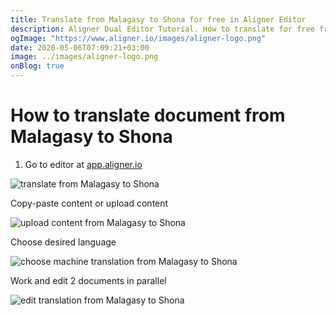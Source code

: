 ```yaml
---
title: Translate from Malagasy to Shona for free in Aligner Editor
description: Aligner Dual Editor Tutorial. How to translate for free from Malagasy to Shona. Aligner is multilingual document management platform. 
ogImage: "https://www.aligner.io/images/aligner-logo.png"
date: 2020-05-06T07:09:21+03:00
image: ../images/aligner-logo.png
onBlog: true
---
```


# How to translate document from Malagasy to Shona

1. Go to editor at [app.aligner.io](https://app.aligner.io "Aligner App web page")

![translate from Malagasy to Shona](../aligner-blank-editor.png "translate from Malagasy to Shona")

Copy-paste content or upload content

![upload content from Malagasy to Shona](../aligner-uploaded-document.png "upload content from Malagasy to Shona")

Choose desired language

![choose machine translation from Malagasy to Shona](../aligner-language-dropdown.png "choose machine translation from Malagasy to Shona")

Work and edit 2 documents in parallel

![edit translation from Malagasy to Shona](../aligner-double-sitded-editor.png "edit translation from Malagasy to Shona")

